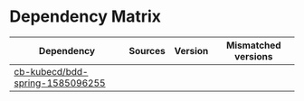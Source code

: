# Dependency Matrix

Dependency | Sources | Version | Mismatched versions
---------- | ------- | ------- | -------------------
[cb-kubecd/bdd-spring-1585096255](https://github.com/cb-kubecd/bdd-spring-1585096255.git) |  | []() | 
